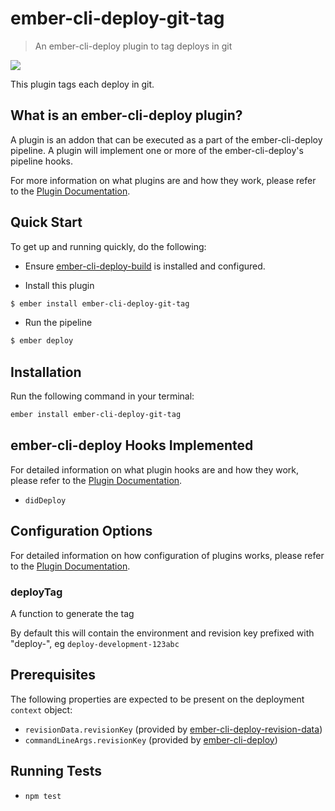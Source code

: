 # ember-cli-deploy-git-tag

> An ember-cli-deploy plugin to tag deploys in git

[![](https://ember-cli-deploy.github.io/ember-cli-deploy-version-badges/plugins/ember-cli-deploy-git-tag.svg)](http://ember-cli-deploy.github.io/ember-cli-deploy-version-badges/)

This plugin tags each deploy in git.

## What is an ember-cli-deploy plugin?

A plugin is an addon that can be executed as a part of the ember-cli-deploy pipeline. A plugin will implement one or more of the ember-cli-deploy's pipeline hooks.

For more information on what plugins are and how they work, please refer to the [Plugin Documentation][1].

## Quick Start
To get up and running quickly, do the following:

- Ensure [ember-cli-deploy-build][2] is installed and configured.

- Install this plugin

```bash
$ ember install ember-cli-deploy-git-tag
```

- Run the pipeline

```bash
$ ember deploy
```

## Installation
Run the following command in your terminal:

```bash
ember install ember-cli-deploy-git-tag
```

## ember-cli-deploy Hooks Implemented

For detailed information on what plugin hooks are and how they work, please refer to the [Plugin Documentation][1].

- `didDeploy`

## Configuration Options

For detailed information on how configuration of plugins works, please refer to the [Plugin Documentation][1].

### deployTag

A function to generate the tag

By default this will contain the environment and revision key prefixed with "deploy-", eg `deploy-development-123abc`

## Prerequisites

The following properties are expected to be present on the deployment `context` object:

- `revisionData.revisionKey`    (provided by [ember-cli-deploy-revision-data][4])
- `commandLineArgs.revisionKey` (provided by [ember-cli-deploy][3])

## Running Tests

- `npm test`

[1]: http://ember-cli.github.io/ember-cli-deploy/plugins "Plugin Documentation"
[2]: https://github.com/ember-cli-deploy/ember-cli-deploy-build "ember-cli-deploy-build"
[3]: https://github.com/ember-cli/ember-cli-deploy "ember-cli-deploy"
[4]: https://github.com/ember-cli-deploy/ember-cli-deploy-revision-data "ember-cli-deploy-revision-data"
